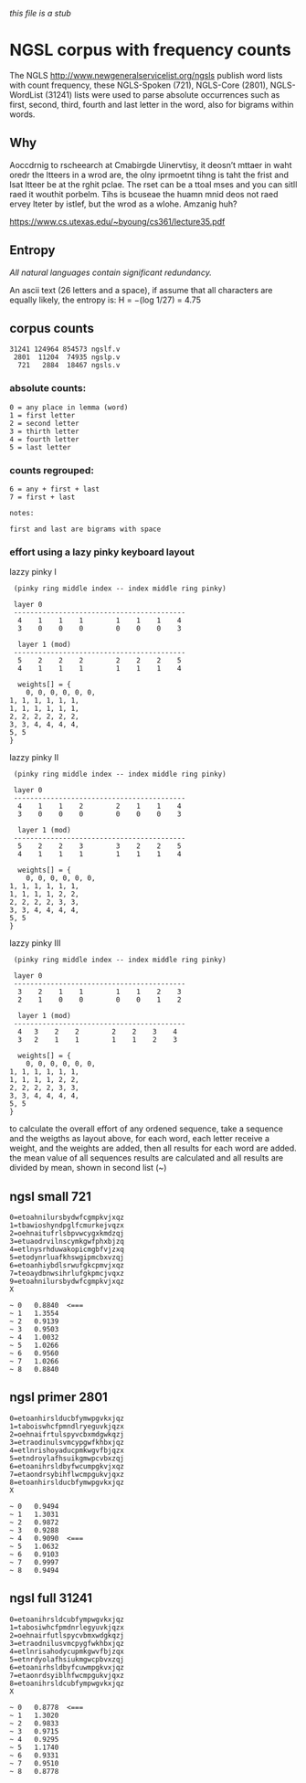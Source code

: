 
_this file is a stub_

# NGSL corpus with frequency counts

The NGLS <http://www.newgeneralservicelist.org/ngsls> publish word lists with count frequency, these NGLS-Spoken (721), NGLS-Core (2801), NGLS-WordList (31241) lists were used to parse absolute occurrences such as first, second, third, fourth and last letter in the word, also for bigrams within words.

## Why

Aoccdrnig to rscheearch at Cmabirgde Uinervtisy, it
deosn’t mttaer in waht oredr the ltteers in a wrod are,
the olny iprmoetnt tihng is taht the frist and lsat ltteer
be at the rghit pclae. The rset can be a ttoal mses and
you can sitll raed it wouthit porbelm. Tihs is bcuseae the
huamn mnid deos not raed ervey lteter by istlef, but the
wrod as a wlohe. Amzanig huh?

<https://www.cs.utexas.edu/~byoung/cs361/lecture35.pdf>

## Entropy

_All natural languages contain significant redundancy._

An ascii text (26 letters and a space), if assume that all characters are equally likely, the entropy is:
H = −(log 1/27) = 4.75


 
## corpus counts

    31241 124964 854573 ngslf.v
     2801  11204  74935 ngslp.v
      721   2884  18467 ngsls.v

### absolute counts:

	0 = any place in lemma (word)
	1 = first letter
	2 = second letter
	3 = thirth letter
	4 = fourth letter
	5 = last letter

### counts regrouped: 

	6 = any + first + last
	7 = first + last

	notes:

	first and last are bigrams with space

### effort using a lazy pinky keyboard layout 


lazzy pinky I
     
     (pinky ring middle index -- index middle ring pinky)
 
     layer 0
     ------------------------------------------
      4    1    1    1        1    1    1    4
      3    0    0    0        0    0    0    3
 
      layer 1 (mod)
     ------------------------------------------
      5    2    2    2        2    2    2    5
      4    1    1    1        1    1    1    4
                                             
      weights[] = { 
      	0, 0, 0, 0, 0, 0,		     
	1, 1, 1, 1, 1, 1,		     
	1, 1, 1, 1, 1, 1,
	2, 2, 2, 2, 2, 2,		     
	3, 3, 4, 4, 4, 4,
	5, 5 
	}
	
lazzy pinky II
     
     (pinky ring middle index -- index middle ring pinky)
 
     layer 0
     ------------------------------------------
      4    1    1    2        2    1    1    4
      3    0    0    0        0    0    0    3
 
      layer 1 (mod)
     ------------------------------------------
      5    2    2    3        3    2    2    5
      4    1    1    1        1    1    1    4
                                             
      weights[] = { 
      	0, 0, 0, 0, 0, 0,		     
	1, 1, 1, 1, 1, 1,		     
	1, 1, 1, 1, 2, 2,
	2, 2, 2, 2, 3, 3,		     
	3, 3, 4, 4, 4, 4, 
	5, 5 
	}
	
lazzy pinky III
     
     (pinky ring middle index -- index middle ring pinky)
 
     layer 0
     ------------------------------------------
      3    2    1    1        1    1    2    3
      2    1    0    0        0    0    1    2
 
      layer 1 (mod)
     ------------------------------------------
      4   3    2    2        2    2    3    4
      3   2    1    1        1    1    2    3
                                             
      weights[] = { 
      	0, 0, 0, 0, 0, 0,		     
	1, 1, 1, 1, 1, 1,		     
	1, 1, 1, 1, 2, 2,
	2, 2, 2, 2, 3, 3,		     
	3, 3, 4, 4, 4, 4, 
	5, 5 
	}
	
					     
to calculate the overall effort of any ordened sequence, 
take a sequence and the weigths as layout above, 
for each word, each letter receive a weight, and the weights are added, 
then all results for each word are added. 
the mean value of all sequences results are calculated 
and all results are divided by mean, shown in second list (~)


## ngsl small 721

	0=etoahnilursbydwfcgmpkvjxqz
	1=tbawioshyndpglfcmurkejvqzx
	2=oehnaitufrlsbpvwcygxkmdzqj
	3=etuaodrvilnscymkgwfphxbjzq
	4=etlnysrhduwakopicmgbfvjzxq
	5=etodynrluafkhswgipmcbxvzqj
	6=etoanhiybdlsrwufgkcpmvjxqz
	7=teoaydbnwsihrlufgkpmcjvqxz
	9=etoahnilursbydwfcgmpkvjxqz
	X

	~ 0   0.8840  <===
	~ 1   1.3554
	~ 2   0.9139
	~ 3   0.9503
	~ 4   1.0032
	~ 5   1.0266
	~ 6   0.9560
	~ 7   1.0266
	~ 8   0.8840

## ngsl primer 2801

	0=etoanhirslducbfymwpgvkxjqz
	1=taboiswhcfpmndlryeguvkjqzx
	2=oehnaifrtulspyvcbxmdgwkqzj
	3=etraodinulsvmcypgwfkhbxjqz
	4=etlnrishoyaducpmkwgvfbjqzx
	5=etndroylafhsuikgmwpcvbxzqj
	6=etoanihrsldbyfwcumpgkvjxqz
	7=etaondrsybihflwcmpgukvjqxz
	8=etoanhirslducbfymwpgvkxjqz
	X
	
	~ 0   0.9494
	~ 1   1.3031
	~ 2   0.9872
	~ 3   0.9288
	~ 4   0.9090  <===
	~ 5   1.0632
	~ 6   0.9103
	~ 7   0.9997
	~ 8   0.9494

## ngsl full 31241

	0=etoanihrsldcubfympwgvkxjqz
	1=tabosiwhcfpmdnrlegyuvkjqzx
	2=oehnairfutlspycvbmxwdgkqzj
	3=etraodnilusvmcpygfwkhbxjqz
	4=etlnrisahodycupmkgwvfbjzqx
	5=etnrdyolafhsiukmgwcpbvxzqj
	6=etoanirhsldbyfcuwmpgkvxjqz
	7=etaonrdsyiblhfwcmpgukvjqxz
	8=etoanihrsldcubfympwgvkxjqz
	X
	
	~ 0   0.8778  <===
	~ 1   1.3020
	~ 2   0.9833
	~ 3   0.9715
	~ 4   0.9295  
	~ 5   1.1740
	~ 6   0.9331
	~ 7   0.9510
	~ 8   0.8778

	
	
	
	
